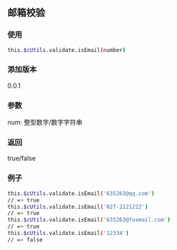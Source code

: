 ## 邮箱校验

### 使用
```bash
this.$cUtils.validate.isEmail(number)
```

### 添加版本
0.0.1

### 参数
num: 整型数字/数字字符串

### 返回
true/false

### 例子
```bash
this.$cUtils.validate.isEmail('635263@qq.com')
// => true
this.$cUtils.validate.isEmail('027-2121222')
// => true
this.$cUtils.validate.isEmail('635263@foxmail.com')
// => true
this.$cUtils.validate.isEmail('12334')
// => false
```

